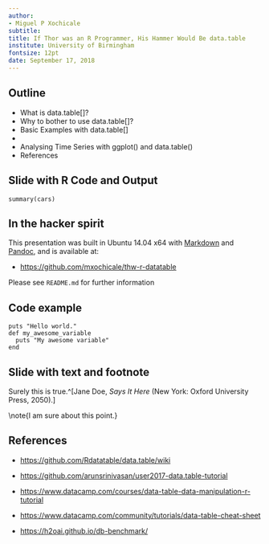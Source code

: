 ```yaml
---
author:
- Miguel P Xochicale
subtitle:
title: If Thor was an R Programmer, His Hammer Would Be data.table
institute: University of Birmingham 
fontsize: 12pt
date: September 17, 2018
---
```



## Outline

* What is data.table[]?
* Why to bother to use data.table[]?
* Basic Examples with data.table[]
* 
* Analysing Time Series with ggplot() and data.table()
* References


## Slide with R Code and Output

```{r}
summary(cars)
```



## In the hacker spirit

This presentation was built in Ubuntu 14.04 x64 with
[Markdown](https://en.wikipedia.org/wiki/Markdown) and
[Pandoc](http://pandoc.org), and is available at:

* https://github.com/mxochicale/thw-r-datatable

Please see `README.md` for further information


## Code example

``` {.R}
puts "Hello world."
def my_awesome_variable
  puts "My awesome variable"
end
```


## Slide with text and footnote

Surely this is true.^[Jane Doe, *Says It Here* (New York: Oxford 
University Press, 2050).] 

\note{I am sure about this point.}



## References


* https://github.com/Rdatatable/data.table/wiki

* https://github.com/arunsrinivasan/user2017-data.table-tutorial

* https://www.datacamp.com/courses/data-table-data-manipulation-r-tutorial

* https://www.datacamp.com/community/tutorials/data-table-cheat-sheet

* https://h2oai.github.io/db-benchmark/






